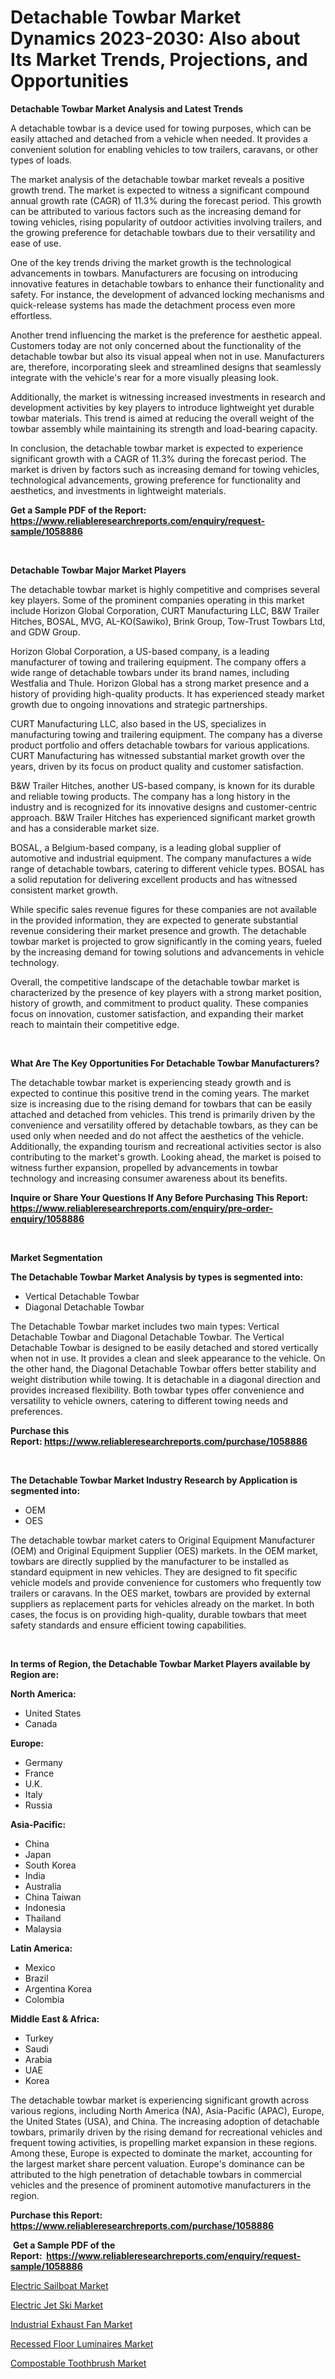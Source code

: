 <p><h1>Detachable Towbar Market Dynamics 2023-2030: Also about Its Market Trends, Projections, and Opportunities</h1></p><p><strong>Detachable Towbar Market Analysis and Latest Trends</strong></p>
<p><p>A detachable towbar is a device used for towing purposes, which can be easily attached and detached from a vehicle when needed. It provides a convenient solution for enabling vehicles to tow trailers, caravans, or other types of loads.</p><p>The market analysis of the detachable towbar market reveals a positive growth trend. The market is expected to witness a significant compound annual growth rate (CAGR) of 11.3% during the forecast period. This growth can be attributed to various factors such as the increasing demand for towing vehicles, rising popularity of outdoor activities involving trailers, and the growing preference for detachable towbars due to their versatility and ease of use.</p><p>One of the key trends driving the market growth is the technological advancements in towbars. Manufacturers are focusing on introducing innovative features in detachable towbars to enhance their functionality and safety. For instance, the development of advanced locking mechanisms and quick-release systems has made the detachment process even more effortless.</p><p>Another trend influencing the market is the preference for aesthetic appeal. Customers today are not only concerned about the functionality of the detachable towbar but also its visual appeal when not in use. Manufacturers are, therefore, incorporating sleek and streamlined designs that seamlessly integrate with the vehicle's rear for a more visually pleasing look.</p><p>Additionally, the market is witnessing increased investments in research and development activities by key players to introduce lightweight yet durable towbar materials. This trend is aimed at reducing the overall weight of the towbar assembly while maintaining its strength and load-bearing capacity.</p><p>In conclusion, the detachable towbar market is expected to experience significant growth with a CAGR of 11.3% during the forecast period. The market is driven by factors such as increasing demand for towing vehicles, technological advancements, growing preference for functionality and aesthetics, and investments in lightweight materials.</p></p>
<p><strong>Get a Sample PDF of the Report:&nbsp; <a href="https://www.reliableresearchreports.com/enquiry/request-sample/1058886">https://www.reliableresearchreports.com/enquiry/request-sample/1058886</a></strong></p>
<p>&nbsp;</p>
<p><strong>Detachable Towbar Major Market Players</strong></p>
<p><p>The detachable towbar market is highly competitive and comprises several key players. Some of the prominent companies operating in this market include Horizon Global Corporation, CURT Manufacturing LLC, B&W Trailer Hitches, BOSAL, MVG, AL-KO(Sawiko), Brink Group, Tow-Trust Towbars Ltd, and GDW Group.</p><p>Horizon Global Corporation, a US-based company, is a leading manufacturer of towing and trailering equipment. The company offers a wide range of detachable towbars under its brand names, including Westfalia and Thule. Horizon Global has a strong market presence and a history of providing high-quality products. It has experienced steady market growth due to ongoing innovations and strategic partnerships.</p><p>CURT Manufacturing LLC, also based in the US, specializes in manufacturing towing and trailering equipment. The company has a diverse product portfolio and offers detachable towbars for various applications. CURT Manufacturing has witnessed substantial market growth over the years, driven by its focus on product quality and customer satisfaction.</p><p>B&W Trailer Hitches, another US-based company, is known for its durable and reliable towing products. The company has a long history in the industry and is recognized for its innovative designs and customer-centric approach. B&W Trailer Hitches has experienced significant market growth and has a considerable market size.</p><p>BOSAL, a Belgium-based company, is a leading global supplier of automotive and industrial equipment. The company manufactures a wide range of detachable towbars, catering to different vehicle types. BOSAL has a solid reputation for delivering excellent products and has witnessed consistent market growth.</p><p>While specific sales revenue figures for these companies are not available in the provided information, they are expected to generate substantial revenue considering their market presence and growth. The detachable towbar market is projected to grow significantly in the coming years, fueled by the increasing demand for towing solutions and advancements in vehicle technology.</p><p>Overall, the competitive landscape of the detachable towbar market is characterized by the presence of key players with a strong market position, history of growth, and commitment to product quality. These companies focus on innovation, customer satisfaction, and expanding their market reach to maintain their competitive edge.</p></p>
<p>&nbsp;</p>
<p><strong>What Are The Key Opportunities For Detachable Towbar Manufacturers?</strong></p>
<p><p>The detachable towbar market is experiencing steady growth and is expected to continue this positive trend in the coming years. The market size is increasing due to the rising demand for towbars that can be easily attached and detached from vehicles. This trend is primarily driven by the convenience and versatility offered by detachable towbars, as they can be used only when needed and do not affect the aesthetics of the vehicle. Additionally, the expanding tourism and recreational activities sector is also contributing to the market's growth. Looking ahead, the market is poised to witness further expansion, propelled by advancements in towbar technology and increasing consumer awareness about its benefits.</p></p>
<p><strong>Inquire or Share Your Questions If Any Before Purchasing This Report: <a href="https://www.reliableresearchreports.com/enquiry/pre-order-enquiry/1058886">https://www.reliableresearchreports.com/enquiry/pre-order-enquiry/1058886</a></strong></p>
<p>&nbsp;</p>
<p><strong>Market Segmentation</strong></p>
<p><strong>The Detachable Towbar Market Analysis by types is segmented into:</strong></p>
<p><ul><li>Vertical Detachable Towbar</li><li>Diagonal Detachable Towbar</li></ul></p>
<p><p>The Detachable Towbar market includes two main types: Vertical Detachable Towbar and Diagonal Detachable Towbar. The Vertical Detachable Towbar is designed to be easily detached and stored vertically when not in use. It provides a clean and sleek appearance to the vehicle. On the other hand, the Diagonal Detachable Towbar offers better stability and weight distribution while towing. It is detachable in a diagonal direction and provides increased flexibility. Both towbar types offer convenience and versatility to vehicle owners, catering to different towing needs and preferences.</p></p>
<p><strong>Purchase this Report:&nbsp;<a href="https://www.reliableresearchreports.com/purchase/1058886">https://www.reliableresearchreports.com/purchase/1058886</a></strong></p>
<p>&nbsp;</p>
<p><strong>The Detachable Towbar Market Industry Research by Application is segmented into:</strong></p>
<p><ul><li>OEM</li><li>OES</li></ul></p>
<p><p>The detachable towbar market caters to Original Equipment Manufacturer (OEM) and Original Equipment Supplier (OES) markets. In the OEM market, towbars are directly supplied by the manufacturer to be installed as standard equipment in new vehicles. They are designed to fit specific vehicle models and provide convenience for customers who frequently tow trailers or caravans. In the OES market, towbars are provided by external suppliers as replacement parts for vehicles already on the market. In both cases, the focus is on providing high-quality, durable towbars that meet safety standards and ensure efficient towing capabilities.</p></p>
<p>&nbsp;</p>
<p><strong>In terms of Region, the Detachable Towbar Market Players available by Region are:</strong></p>
<p>
    <p> <strong> North America: </strong>
        <ul>
            <li>United States</li>
            <li>Canada</li>
        </ul>
        </p> 
    <p> <strong> Europe: </strong>
        <ul>
            <li>Germany</li>
            <li>France</li>
            <li>U.K.</li>
            <li>Italy</li>
            <li>Russia</li>
        </ul>
        </p> 
    <p> <strong> Asia-Pacific: </strong>
        <ul>
            <li>China</li>
            <li>Japan</li>
            <li>South Korea</li>
            <li>India</li>
            <li>Australia</li>
            <li>China Taiwan</li>
            <li>Indonesia</li>
            <li>Thailand</li>
            <li>Malaysia</li>
        </ul>
        </p> 
    <p> <strong> Latin America: </strong>
        <ul>
            <li>Mexico</li>
            <li>Brazil</li>
            <li>Argentina Korea</li>
            <li>Colombia</li>
        </ul>
        </p> 
    <p> <strong> Middle East & Africa: </strong>
        <ul>
            <li>Turkey</li>
            <li>Saudi</li>
            <li>Arabia</li>
            <li>UAE</li>
            <li>Korea</li>
        </ul>
    </p>
    </p>
<p><p>The detachable towbar market is experiencing significant growth across various regions, including North America (NA), Asia-Pacific (APAC), Europe, the United States (USA), and China. The increasing adoption of detachable towbars, primarily driven by the rising demand for recreational vehicles and frequent towing activities, is propelling market expansion in these regions. Among these, Europe is expected to dominate the market, accounting for the largest market share percent valuation. Europe's dominance can be attributed to the high penetration of detachable towbars in commercial vehicles and the presence of prominent automotive manufacturers in the region.</p></p>
<p><strong>Purchase this Report: <a href="https://www.reliableresearchreports.com/purchase/1058886">https://www.reliableresearchreports.com/purchase/1058886</a></strong></p>
<p>&nbsp;<strong>Get a Sample PDF of the Report:&nbsp;&nbsp;<a href="https://www.reliableresearchreports.com/enquiry/request-sample/1058886">https://www.reliableresearchreports.com/enquiry/request-sample/1058886</a></strong></p>
<p><strong></strong></p>
<p><p><a href="https://github.com/FassouRP/Market-Research-Report-List-1/blob/main/electric-sailboat-market.md">Electric Sailboat Market</a></p><p><a href="https://github.com/rexevange/Market-Research-Report-List-1/blob/main/electric-jet-ski-market.md">Electric Jet Ski Market</a></p><p><a href="https://www.linkedin.com/pulse/industrial-exhaust-fan-market-insights-players-forecast-ur5be/">Industrial Exhaust Fan Market</a></p><p><a href="https://medium.com/@chasegibson1901/recessed-floor-luminaires-market-competitive-analysis-market-trends-and-forecast-to-2030-39da8cd38f27">Recessed Floor Luminaires Market</a></p><p><a href="https://medium.com/@keenanmarks2023/compostable-toothbrush-market-competitive-analysis-market-trends-and-forecast-to-2030-120f6cab6240">Compostable Toothbrush Market</a></p></p>